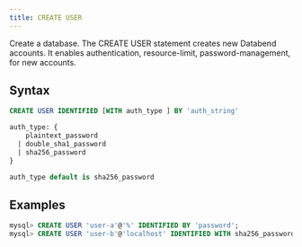 ```yaml
---
title: CREATE USER
---
```


Create a database.
The CREATE USER statement creates new Databend accounts. It enables authentication, resource-limit, password-management, for new accounts. 

## Syntax

```sql
CREATE USER IDENTIFIED [WITH auth_type ] BY 'auth_string'

auth_type: {
    plaintext_password
  | double_sha1_password
  | sha256_password
}

auth_type default is sha256_password
```

## Examples

```sql
mysql> CREATE USER 'user-a'@'%' IDENTIFIED BY 'password';
mysql> CREATE USER 'user-b'@'localhost' IDENTIFIED WITH sha256_password BY 'password';
```

